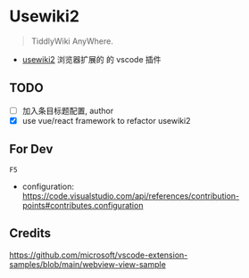 # Usewiki2

> TiddlyWiki AnyWhere.

* [usewiki2](https://github.com/oeyoews/usewiki2) 浏览器扩展的 的 vscode 插件

<!-- * manage: https://marketplace.visualstudio.com/manage/publishers/oeyoews
* publish: https://vscode.github.net.cn/api/working-with-extensions/publishing-extension -->

## TODO

* [ ] 加入条目标题配置, author
* [x] use vue/react framework to refactor usewiki2

## For Dev

`F5`

* configuration: https://code.visualstudio.com/api/references/contribution-points#contributes.configuration

## Credits

https://github.com/microsoft/vscode-extension-samples/blob/main/webview-view-sample
